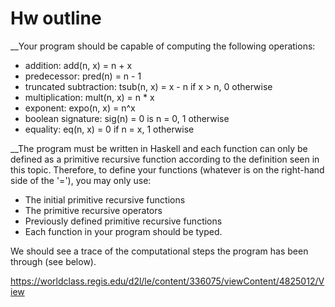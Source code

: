 # Hw outline

__Your program should be capable of computing the following operations:

  * addition: add(n, x) = n + x
  * predecessor: pred(n) = n - 1
  * truncated subtraction: tsub(n, x) = x - n if x > n, 0 otherwise
  * multiplication: mult(n, x) = n * x
  * exponent: expo(n, x) = n^x
  * boolean signature: sig(n) = 0 is n = 0, 1 otherwise
* equality: eq(n, x) = 0 if n = x, 1 otherwise

__The program must be written in Haskell and each function can only be defined as a primitive recursive function according to the definition seen in this topic. Therefore, to define your functions (whatever is on the right-hand side of the '='), you may only use:

  * The initial primitive recursive functions
  * The primitive recursive operators
  * Previously defined primitive recursive functions
  * Each function in your program should be typed.

We should see a trace of the computational steps the program has been through (see below).

https://worldclass.regis.edu/d2l/le/content/336075/viewContent/4825012/View
